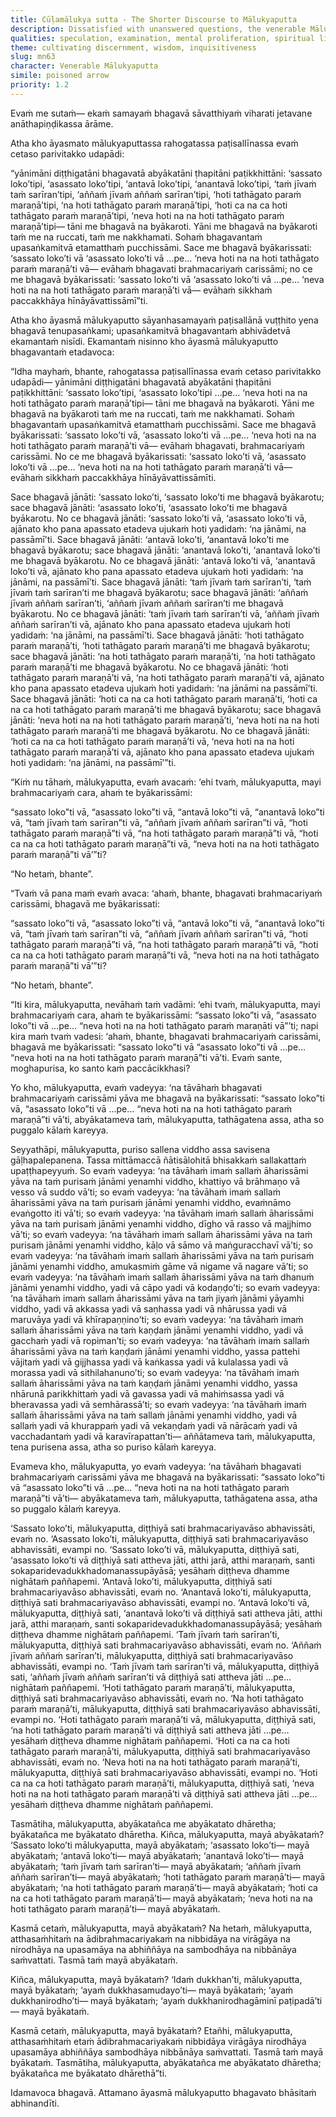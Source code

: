 ```yaml
---
title: Cūḷamālukya sutta - The Shorter Discourse to Mālukyaputta
description: Dissatisfied with unanswered questions, the venerable Mālukyaputta demands explanations about the world, life force, and what happens to a realized one after death. The Buddha replies with a simile of a man struck by a poisoned arrow who refuses treatment until every trivial detail about the arrow and the archer is explained. Such delay would inevitably lead to death. Likewise, speculative views do not bring freedom from suffering.
qualities: speculation, examination, mental proliferation, spiritual life
theme: cultivating discernment, wisdom, inquisitiveness
slug: mn63
character: Venerable Mālukyaputta
simile: poisoned arrow
priority: 1.2
---
```


Evaṁ me sutaṁ— ekaṁ samayaṁ bhagavā sāvatthiyaṁ viharati jetavane anāthapiṇḍikassa ārāme.

Atha kho āyasmato mālukyaputtassa rahogatassa paṭisallīnassa evaṁ cetaso parivitakko udapādi:

“yānimāni diṭṭhigatāni bhagavatā abyākatāni ṭhapitāni paṭikkhittāni: ‘sassato loko’tipi, ‘asassato loko’tipi, ‘antavā loko’tipi, ‘anantavā loko’tipi, ‘taṁ jīvaṁ taṁ sarīran’tipi, ‘aññaṁ jīvaṁ aññaṁ sarīran’tipi, ‘hoti tathāgato paraṁ maraṇā’tipi, ‘na hoti tathāgato paraṁ maraṇā’tipi, ‘hoti ca na ca hoti tathāgato paraṁ maraṇā’tipi, ‘neva hoti na na hoti tathāgato paraṁ maraṇā’tipi— tāni me bhagavā na byākaroti. Yāni me bhagavā na byākaroti taṁ me na ruccati, taṁ me nakkhamati. Sohaṁ bhagavantaṁ upasaṅkamitvā etamatthaṁ pucchissāmi. Sace me bhagavā byākarissati: ‘sassato loko’ti vā ‘asassato loko’ti vā …pe… ‘neva hoti na na hoti tathāgato paraṁ maraṇā’ti vā— evāhaṁ bhagavati brahmacariyaṁ carissāmi; no ce me bhagavā byākarissati: ‘sassato loko’ti vā ‘asassato loko’ti vā …pe… ‘neva hoti na na hoti tathāgato paraṁ maraṇā’ti vā— evāhaṁ sikkhaṁ paccakkhāya hīnāyāvattissāmī”ti.

Atha kho āyasmā mālukyaputto sāyanhasamayaṁ paṭisallānā vuṭṭhito yena bhagavā tenupasaṅkami; upasaṅkamitvā bhagavantaṁ abhivādetvā ekamantaṁ nisīdi. Ekamantaṁ nisinno kho āyasmā mālukyaputto bhagavantaṁ etadavoca:

“Idha mayhaṁ, bhante, rahogatassa paṭisallīnassa evaṁ cetaso parivitakko udapādi— yānimāni diṭṭhigatāni bhagavatā abyākatāni ṭhapitāni paṭikkhittāni: ‘sassato loko’tipi, ‘asassato loko’tipi …pe… ‘neva hoti na na hoti tathāgato paraṁ maraṇā’tipi— tāni me bhagavā na byākaroti. Yāni me bhagavā na byākaroti taṁ me na ruccati, taṁ me nakkhamati. Sohaṁ bhagavantaṁ upasaṅkamitvā etamatthaṁ pucchissāmi. Sace me bhagavā byākarissati: ‘sassato loko’ti vā, ‘asassato loko’ti vā …pe… ‘neva hoti na na hoti tathāgato paraṁ maraṇā’ti vā— evāhaṁ bhagavati, brahmacariyaṁ carissāmi. No ce me bhagavā byākarissati: ‘sassato loko’ti vā, ‘asassato loko’ti vā …pe… ‘neva hoti na na hoti tathāgato paraṁ maraṇā’ti vā— evāhaṁ sikkhaṁ paccakkhāya hīnāyāvattissāmīti.

Sace bhagavā jānāti: ‘sassato loko’ti, ‘sassato loko’ti me bhagavā byākarotu; sace bhagavā jānāti: ‘asassato loko’ti, ‘asassato loko’ti me bhagavā byākarotu. No ce bhagavā jānāti: ‘sassato loko’ti vā, ‘asassato loko’ti vā, ajānato kho pana apassato etadeva ujukaṁ hoti yadidaṁ: ‘na jānāmi, na passāmī’ti. Sace bhagavā jānāti: ‘antavā loko’ti, ‘anantavā loko’ti me bhagavā byākarotu; sace bhagavā jānāti: ‘anantavā loko’ti, ‘anantavā loko’ti me bhagavā byākarotu. No ce bhagavā jānāti: ‘antavā loko’ti vā, ‘anantavā loko’ti vā, ajānato kho pana apassato etadeva ujukaṁ hoti yadidaṁ: ‘na jānāmi, na passāmī’ti. Sace bhagavā jānāti: ‘taṁ jīvaṁ taṁ sarīran’ti, ‘taṁ jīvaṁ taṁ sarīran’ti me bhagavā byākarotu; sace bhagavā jānāti: ‘aññaṁ jīvaṁ aññaṁ sarīran’ti, ‘aññaṁ jīvaṁ aññaṁ sarīran’ti me bhagavā byākarotu. No ce bhagavā jānāti: ‘taṁ jīvaṁ taṁ sarīran’ti vā, ‘aññaṁ jīvaṁ aññaṁ sarīran’ti vā, ajānato kho pana apassato etadeva ujukaṁ hoti yadidaṁ: ‘na jānāmi, na passāmī’ti. Sace bhagavā jānāti: ‘hoti tathāgato paraṁ maraṇā’ti, ‘hoti tathāgato paraṁ maraṇā’ti me bhagavā byākarotu; sace bhagavā jānāti: ‘na hoti tathāgato paraṁ maraṇā’ti, ‘na hoti tathāgato paraṁ maraṇā’ti me bhagavā byākarotu. No ce bhagavā jānāti: ‘hoti tathāgato paraṁ maraṇā’ti vā, ‘na hoti tathāgato paraṁ maraṇā’ti vā, ajānato kho pana apassato etadeva ujukaṁ hoti yadidaṁ: ‘na jānāmi na passāmī’ti. Sace bhagavā jānāti: ‘hoti ca na ca hoti tathāgato paraṁ maraṇā’ti, ‘hoti ca na ca hoti tathāgato paraṁ maraṇā’ti me bhagavā byākarotu; sace bhagavā jānāti: ‘neva hoti na na hoti tathāgato paraṁ maraṇā’ti, ‘neva hoti na na hoti tathāgato paraṁ maraṇā’ti me bhagavā byākarotu. No ce bhagavā jānāti: ‘hoti ca na ca hoti tathāgato paraṁ maraṇā’ti vā, ‘neva hoti na na hoti tathāgato paraṁ maraṇā’ti vā, ajānato kho pana apassato etadeva ujukaṁ hoti yadidaṁ: ‘na jānāmi, na passāmī’”ti.

“Kiṁ nu tāhaṁ, mālukyaputta, evaṁ avacaṁ: ‘ehi tvaṁ, mālukyaputta, mayi brahmacariyaṁ cara, ahaṁ te byākarissāmi:

“sassato loko”ti vā, “asassato loko”ti vā, “antavā loko”ti vā, “anantavā loko”ti vā, “taṁ jīvaṁ taṁ sarīran”ti vā, “aññaṁ jīvaṁ aññaṁ sarīran”ti vā, “hoti tathāgato paraṁ maraṇā”ti vā, “na hoti tathāgato paraṁ maraṇā”ti vā, “hoti ca na ca hoti tathāgato paraṁ maraṇā”ti vā, “neva hoti na na hoti tathāgato paraṁ maraṇā”ti vā’”ti?

“No hetaṁ, bhante”.

“Tvaṁ vā pana maṁ evaṁ avaca: ‘ahaṁ, bhante, bhagavati brahmacariyaṁ carissāmi, bhagavā me byākarissati:

“sassato loko”ti vā, “asassato loko”ti vā, “antavā loko”ti vā, “anantavā loko”ti vā, “taṁ jīvaṁ taṁ sarīran”ti vā, “aññaṁ jīvaṁ aññaṁ sarīran”ti vā, “hoti tathāgato paraṁ maraṇā”ti vā, “na hoti tathāgato paraṁ maraṇā”ti vā, “hoti ca na ca hoti tathāgato paraṁ maraṇā”ti vā, “neva hoti na na hoti tathāgato paraṁ maraṇā”ti vā’”ti?

“No hetaṁ, bhante”.

“Iti kira, mālukyaputta, nevāhaṁ taṁ vadāmi: ‘ehi tvaṁ, mālukyaputta, mayi brahmacariyaṁ cara, ahaṁ te byākarissāmi: “sassato loko”ti vā, “asassato loko”ti vā …pe… “neva hoti na na hoti tathāgato paraṁ maraṇāti vā”’ti; napi kira maṁ tvaṁ vadesi: ‘ahaṁ, bhante, bhagavati brahmacariyaṁ carissāmi, bhagavā me byākarissati: “sassato loko”ti vā “asassato loko”ti vā …pe… “neva hoti na na hoti tathāgato paraṁ maraṇā”ti vā’ti. Evaṁ sante, moghapurisa, ko santo kaṁ paccācikkhasi?

Yo kho, mālukyaputta, evaṁ vadeyya: ‘na tāvāhaṁ bhagavati brahmacariyaṁ carissāmi yāva me bhagavā na byākarissati: “sassato loko”ti vā, “asassato loko”ti vā …pe… “neva hoti na na hoti tathāgato paraṁ maraṇā”ti vā’ti, abyākatameva taṁ, mālukyaputta, tathāgatena assa, atha so puggalo kālaṁ kareyya.

Seyyathāpi, mālukyaputta, puriso sallena viddho assa savisena gāḷhapalepanena. Tassa mittāmaccā ñātisālohitā bhisakkaṁ sallakattaṁ upaṭṭhapeyyuṁ. So evaṁ vadeyya: ‘na tāvāhaṁ imaṁ sallaṁ āharissāmi yāva na taṁ purisaṁ jānāmi yenamhi viddho, khattiyo vā brāhmaṇo vā vesso vā suddo vā’ti; so evaṁ vadeyya: ‘na tāvāhaṁ imaṁ sallaṁ āharissāmi yāva na taṁ purisaṁ jānāmi yenamhi viddho, evaṁnāmo evaṅgotto iti vā’ti; so evaṁ vadeyya: ‘na tāvāhaṁ imaṁ sallaṁ āharissāmi yāva na taṁ purisaṁ jānāmi yenamhi viddho, dīgho vā rasso vā majjhimo vā’ti; so evaṁ vadeyya: ‘na tāvāhaṁ imaṁ sallaṁ āharissāmi yāva na taṁ purisaṁ jānāmi yenamhi viddho, kāḷo vā sāmo vā maṅguracchavī vā’ti; so evaṁ vadeyya: ‘na tāvāhaṁ imaṁ sallaṁ āharissāmi yāva na taṁ purisaṁ jānāmi yenamhi viddho, amukasmiṁ gāme vā nigame vā nagare vā’ti; so evaṁ vadeyya: ‘na tāvāhaṁ imaṁ sallaṁ āharissāmi yāva na taṁ dhanuṁ jānāmi yenamhi viddho, yadi vā cāpo yadi vā kodaṇḍo’ti; so evaṁ vadeyya: ‘na tāvāhaṁ imaṁ sallaṁ āharissāmi yāva na taṁ jiyaṁ jānāmi yāyamhi viddho, yadi vā akkassa yadi vā saṇhassa yadi vā nhārussa yadi vā maruvāya yadi vā khīrapaṇṇino’ti; so evaṁ vadeyya: ‘na tāvāhaṁ imaṁ sallaṁ āharissāmi yāva na taṁ kaṇḍaṁ jānāmi yenamhi viddho, yadi vā gacchaṁ yadi vā ropiman’ti; so evaṁ vadeyya: ‘na tāvāhaṁ imaṁ sallaṁ āharissāmi yāva na taṁ kaṇḍaṁ jānāmi yenamhi viddho, yassa pattehi vājitaṁ yadi vā gijjhassa yadi vā kaṅkassa yadi vā kulalassa yadi vā morassa yadi vā sithilahanuno’ti; so evaṁ vadeyya: ‘na tāvāhaṁ imaṁ sallaṁ āharissāmi yāva na taṁ kaṇḍaṁ jānāmi yenamhi viddho, yassa nhārunā parikkhittaṁ yadi vā gavassa yadi vā mahiṁsassa yadi vā bheravassa yadi vā semhārassā’ti; so evaṁ vadeyya: ‘na tāvāhaṁ imaṁ sallaṁ āharissāmi yāva na taṁ sallaṁ jānāmi yenamhi viddho, yadi vā sallaṁ yadi vā khurappaṁ yadi vā vekaṇḍaṁ yadi vā nārācaṁ yadi vā vacchadantaṁ yadi vā karavīrapattan’ti— aññātameva taṁ, mālukyaputta, tena purisena assa, atha so puriso kālaṁ kareyya.

Evameva kho, mālukyaputta, yo evaṁ vadeyya: ‘na tāvāhaṁ bhagavati brahmacariyaṁ carissāmi yāva me bhagavā na byākarissati: “sassato loko”ti vā “asassato loko”ti vā …pe… “neva hoti na na hoti tathāgato paraṁ maraṇā”ti vā’ti— abyākatameva taṁ, mālukyaputta, tathāgatena assa, atha so puggalo kālaṁ kareyya.

‘Sassato loko’ti, mālukyaputta, diṭṭhiyā sati brahmacariyavāso abhavissāti, evaṁ no. ‘Asassato loko’ti, mālukyaputta, diṭṭhiyā sati brahmacariyavāso abhavissāti, evampi no. ‘Sassato loko’ti vā, mālukyaputta, diṭṭhiyā sati, ‘asassato loko’ti vā diṭṭhiyā sati attheva jāti, atthi jarā, atthi maraṇaṁ, santi sokaparidevadukkhadomanassupāyāsā; yesāhaṁ diṭṭheva dhamme nighātaṁ paññapemi. ‘Antavā loko’ti, mālukyaputta, diṭṭhiyā sati brahmacariyavāso abhavissāti, evaṁ no. ‘Anantavā loko’ti, mālukyaputta, diṭṭhiyā sati brahmacariyavāso abhavissāti, evampi no. ‘Antavā loko’ti vā, mālukyaputta, diṭṭhiyā sati, ‘anantavā loko’ti vā diṭṭhiyā sati attheva jāti, atthi jarā, atthi maraṇaṁ, santi sokaparidevadukkhadomanassupāyāsā; yesāhaṁ diṭṭheva dhamme nighātaṁ paññapemi. ‘Taṁ jīvaṁ taṁ sarīran’ti, mālukyaputta, diṭṭhiyā sati brahmacariyavāso abhavissāti, evaṁ no. ‘Aññaṁ jīvaṁ aññaṁ sarīran’ti, mālukyaputta, diṭṭhiyā sati brahmacariyavāso abhavissāti, evampi no. ‘Taṁ jīvaṁ taṁ sarīran’ti vā, mālukyaputta, diṭṭhiyā sati, ‘aññaṁ jīvaṁ aññaṁ sarīran’ti vā diṭṭhiyā sati attheva jāti …pe… nighātaṁ paññapemi. ‘Hoti tathāgato paraṁ maraṇā’ti, mālukyaputta, diṭṭhiyā sati brahmacariyavāso abhavissāti, evaṁ no. ‘Na hoti tathāgato paraṁ maraṇā’ti, mālukyaputta, diṭṭhiyā sati brahmacariyavāso abhavissāti, evampi no. ‘Hoti tathāgato paraṁ maraṇā’ti vā, mālukyaputta, diṭṭhiyā sati, ‘na hoti tathāgato paraṁ maraṇā’ti vā diṭṭhiyā sati attheva jāti …pe… yesāhaṁ diṭṭheva dhamme nighātaṁ paññapemi. ‘Hoti ca na ca hoti tathāgato paraṁ maraṇā’ti, mālukyaputta, diṭṭhiyā sati brahmacariyavāso abhavissāti, evaṁ no. ‘Neva hoti na na hoti tathāgato paraṁ maraṇā’ti, mālukyaputta, diṭṭhiyā sati brahmacariyavāso abhavissāti, evampi no. ‘Hoti ca na ca hoti tathāgato paraṁ maraṇā’ti, mālukyaputta, diṭṭhiyā sati, ‘neva hoti na na hoti tathāgato paraṁ maraṇā’ti vā diṭṭhiyā sati attheva jāti …pe… yesāhaṁ diṭṭheva dhamme nighātaṁ paññapemi.

Tasmātiha, mālukyaputta, abyākatañca me abyākatato dhāretha; byākatañca me byākatato dhāretha. Kiñca, mālukyaputta, mayā abyākataṁ? ‘Sassato loko’ti mālukyaputta, mayā abyākataṁ; ‘asassato loko’ti— mayā abyākataṁ; ‘antavā loko’ti— mayā abyākataṁ; ‘anantavā loko’ti— mayā abyākataṁ; ‘taṁ jīvaṁ taṁ sarīran’ti— mayā abyākataṁ; ‘aññaṁ jīvaṁ aññaṁ sarīran’ti— mayā abyākataṁ; ‘hoti tathāgato paraṁ maraṇā’ti— mayā abyākataṁ; ‘na hoti tathāgato paraṁ maraṇā’ti— mayā abyākataṁ; ‘hoti ca na ca hoti tathāgato paraṁ maraṇā’ti— mayā abyākataṁ; ‘neva hoti na na hoti tathāgato paraṁ maraṇā’ti— mayā abyākataṁ.

Kasmā cetaṁ, mālukyaputta, mayā abyākataṁ? Na hetaṁ, mālukyaputta, atthasaṁhitaṁ na ādibrahmacariyakaṁ na nibbidāya na virāgāya na nirodhāya na upasamāya na abhiññāya na sambodhāya na nibbānāya saṁvattati. Tasmā taṁ mayā abyākataṁ.

Kiñca, mālukyaputta, mayā byākataṁ? ‘Idaṁ dukkhan’ti, mālukyaputta, mayā byākataṁ; ‘ayaṁ dukkhasamudayo’ti— mayā byākataṁ; ‘ayaṁ dukkhanirodho’ti— mayā byākataṁ; ‘ayaṁ dukkhanirodhagāminī paṭipadā’ti— mayā byākataṁ.

Kasmā cetaṁ, mālukyaputta, mayā byākataṁ? Etañhi, mālukyaputta, atthasaṁhitaṁ etaṁ ādibrahmacariyakaṁ nibbidāya virāgāya nirodhāya upasamāya abhiññāya sambodhāya nibbānāya saṁvattati. Tasmā taṁ mayā byākataṁ. Tasmātiha, mālukyaputta, abyākatañca me abyākatato dhāretha; byākatañca me byākatato dhārethā”ti.

Idamavoca bhagavā. Attamano āyasmā mālukyaputto bhagavato bhāsitaṁ abhinandīti.
